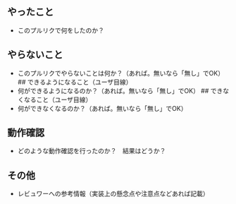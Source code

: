 ## やったこと 
* このプルリクで何をしたのか？ 
## やらないこと 
* このプルリクでやらないことは何か？（あれば。無いなら「無し」でOK） ## できるようになること（ユーザ目線） 
* 何ができるようになるのか？（あれば。無いなら「無し」でOK） ## できなくなること（ユーザ目線） 
* 何ができなくなるのか？（あれば。無いなら「無し」でOK） 
## 動作確認 
* どのような動作確認を行ったのか？　結果はどうか？ 
## その他 
* レビュワーへの参考情報（実装上の懸念点や注意点などあれば記載）
